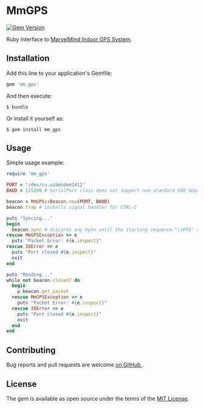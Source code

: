 # MmGPS
[![Gem Version](https://badge.fury.io/rb/mm_gps.svg)](https://badge.fury.io/rb/mm_gps)

Ruby interface to [MarvelMind Indoor GPS System](http://www.marvelmind.com).

## Installation

Add this line to your application's Gemfile:

```ruby
gem 'mm_gps'
```

And then execute:

    $ bundle

Or install it yourself as:

    $ gem install mm_gps

## Usage

Simple usage example:

```ruby
require 'mm_gps'

PORT = "/dev/cu.usbmodem1411"
BAUD = 115200 # SerialPort class does not support non-standard 500 kbps

beacon = MmGPS::Beacon.new(PORT, BAUD)
beacon.trap # installs signal handler for CTRL-C

puts "Syncing..."
begin
  beacon.sync # discards any byte until the starting sequence "\xFFG" arrives
rescue MmGPSException => e
  puts "Packet Error: #{e.inspect}"
rescue IOError => e
  puts "Port closed #{e.inspect}"
  exit
end

puts "Reading..."
while not beacon.closed? do
  begin
    p beacon.get_packet
  rescue MmGPSException => e
    puts "Packet Error: #{e.inspect}"
  rescue IOError => e
    puts "Port closed #{e.inspect}"
    exit
  end
end
```

## Contributing

Bug reports and pull requests are welcome [on GitHub ](https://github.com/pbosetti/ruby_mm_gps).


## License

The gem is available as open source under the terms of the [MIT License](http://opensource.org/licenses/MIT).

